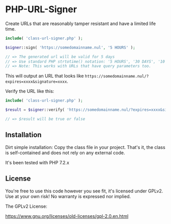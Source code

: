 # PHP-URL-Signer
Create URLs that are reasonably tamper resistant and have a limited life time.

```php
include( 'class-url-signer.php' );

$signer::sign( 'https://somedomainname.nul', '5 HOURS' );

// => The generated url will be valid for 5 days
// => Use standard PHP strtotime() notation: '5 HOURS', '30 DAYS', '10 MINUTES', etc
// => Note: This works with URLs that have query parameters too. 
```
This will output an URL that looks like `https://somedomainname.nul/?expires=xxxx&signature=xxxx`.

Verify the URL like this: 

```php
include( 'class-url-signer.php' );

$result = $signer::verify( 'https://somedomainname.nul/?expires=xxxx&signature=xxxx' );

// => $result will be true or false
```

## Installation

Dirt simple installation: Copy the class file in your project. That's it, the class is self-contained and does not rely on any external code. 

It's been tested with PHP 7.2.x

## License
You're free to use this code however you see fit, it's licensed under GPLv2. Use at your own risk! No warranty is expressed nor implied.

The GPLv2 License:

https://www.gnu.org/licenses/old-licenses/gpl-2.0.en.html
